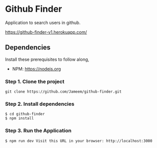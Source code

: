 # Github Finder
Application to search users in github.

https://github-finder-v1.herokuapp.com/

## Dependencies

Install these prerequisites to follow along,

- NPM: https://nodejs.org

### Step 1. Clone the project

```
git clone https://github.com/Jameem/github-finder.git
```
### Step 2. Install dependencies

```
$ cd github-finder
$ npm install
```
### Step 3. Run the Application
```
$ npm run dev Visit this URL in your browser: http://localhost:3000
```

